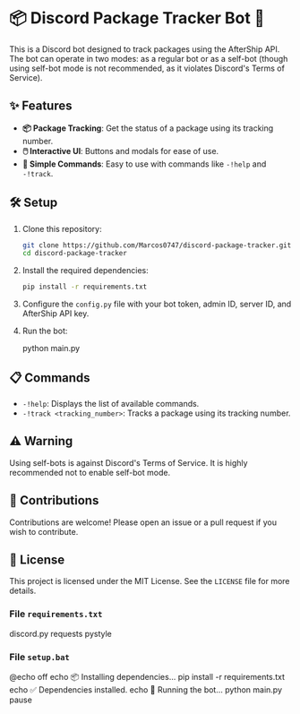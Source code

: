 # 📦 Discord Package Tracker Bot 🤖

This is a Discord bot designed to track packages using the AfterShip API. The bot can operate in two modes: as a regular bot or as a self-bot (though using self-bot mode is not recommended, as it violates Discord's Terms of Service).

## ✨ Features

- **📦 Package Tracking**: Get the status of a package using its tracking number.
- **🖱️ Interactive UI**: Buttons and modals for ease of use.
- **📜 Simple Commands**: Easy to use with commands like `-!help` and `-!track`.

## 🛠️ Setup

1. Clone this repository:
   ```bash
   git clone https://github.com/Marcos0747/discord-package-tracker.git
   cd discord-package-tracker

2. Install the required dependencies:
    ```bash
    pip install -r requirements.txt

3. Configure the `config.py` file with your bot token, admin ID, server ID, and AfterShip API key.

4. Run the bot:
    
    python main.py

## 📋 Commands

- `-!help`: Displays the list of available commands.
- `-!track <tracking_number>`: Tracks a package using its tracking number.

## ⚠️ Warning

Using self-bots is against Discord's Terms of Service. It is highly recommended not to enable self-bot mode.

## 🤝 Contributions

Contributions are welcome! Please open an issue or a pull request if you wish to contribute.

## 📄 License

This project is licensed under the MIT License. See the `LICENSE` file for more details.

### File `requirements.txt`

discord.py
requests
pystyle

### File `setup.bat`

@echo off
echo 📦 Installing dependencies...
pip install -r requirements.txt
echo ✅ Dependencies installed.
echo 🤖 Running the bot...
python main.py
pause